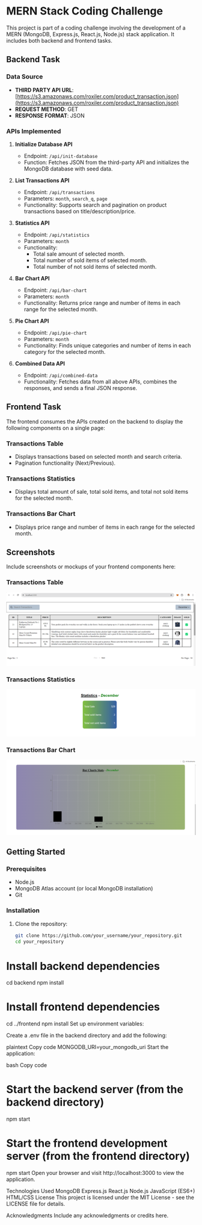 # MERN Stack Coding Challenge

This project is part of a coding challenge involving the development of a MERN (MongoDB, Express.js, React.js, Node.js) stack application. It includes both backend and frontend tasks.

## Backend Task

### Data Source

- **THIRD PARTY API URL**: [https://s3.amazonaws.com/roxiler.com/product_transaction.json](https://s3.amazonaws.com/roxiler.com/product_transaction.json)
- **REQUEST METHOD**: GET
- **RESPONSE FORMAT**: JSON

### APIs Implemented

1. **Initialize Database API**
   - Endpoint: `/api/init-database`
   - Function: Fetches JSON from the third-party API and initializes the MongoDB database with seed data.

2. **List Transactions API**
   - Endpoint: `/api/transactions`
   - Parameters: `month`, `search_q`, `page`
   - Functionality: Supports search and pagination on product transactions based on title/description/price.

3. **Statistics API**
   - Endpoint: `/api/statistics`
   - Parameters: `month`
   - Functionality:
     - Total sale amount of selected month.
     - Total number of sold items of selected month.
     - Total number of not sold items of selected month.

4. **Bar Chart API**
   - Endpoint: `/api/bar-chart`
   - Parameters: `month`
   - Functionality: Returns price range and number of items in each range for the selected month.

5. **Pie Chart API**
   - Endpoint: `/api/pie-chart`
   - Parameters: `month`
   - Functionality: Finds unique categories and number of items in each category for the selected month.

6. **Combined Data API**
   - Endpoint: `/api/combined-data`
   - Functionality: Fetches data from all above APIs, combines the responses, and sends a final JSON response.

## Frontend Task

The frontend consumes the APIs created on the backend to display the following components on a single page:

### Transactions Table

- Displays transactions based on selected month and search criteria.
- Pagination functionality (Next/Previous).

### Transactions Statistics

- Displays total amount of sale, total sold items, and total not sold items for the selected month.

### Transactions Bar Chart

- Displays price range and number of items in each range for the selected month.

## Screenshots

Include screenshots or mockups of your frontend components here:

### Transactions Table
![Transactions Table](https://github.com/SantoshFulgame/Ethnus_Codemithra_assessment/blob/main/Transactions%20Table.png)

### Transactions Statistics
![Transactions Statistics](https://github.com/SantoshFulgame/Ethnus_Codemithra_assessment/blob/main/Transactions%20Statistics.png)

### Transactions Bar Chart
![Transactions Bar Chart](https://github.com/SantoshFulgame/Ethnus_Codemithra_assessment/blob/main/Transactions%20Bar%20Chart.png)

## Getting Started

### Prerequisites

- Node.js
- MongoDB Atlas account (or local MongoDB installation)
- Git

### Installation

1. Clone the repository:

   ```bash
   git clone https://github.com/your_username/your_repository.git
   cd your_repository

# Install backend dependencies
cd backend
npm install

# Install frontend dependencies
cd ../frontend
npm install
Set up environment variables:

Create a .env file in the backend directory and add the following:

plaintext
Copy code
MONGODB_URI=your_mongodb_uri
Start the application:

bash
Copy code
# Start the backend server (from the backend directory)
npm start

# Start the frontend development server (from the frontend directory)
npm start
Open your browser and visit http://localhost:3000 to view the application.

Technologies Used
MongoDB
Express.js
React.js
Node.js
JavaScript (ES6+)
HTML/CSS
License
This project is licensed under the MIT License - see the LICENSE file for details.

Acknowledgments
Include any acknowledgments or credits here.
